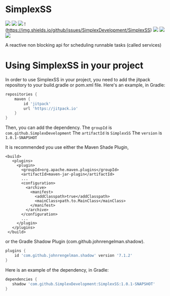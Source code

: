 # SimplexSS
 ![](https://img.shields.io/github/workflow/status/SimplexDevelopment/SimplexSS/CodeQL/main) ![](https://img.shields.io/github/v/release/SimplexDevelopment/SimplexSS?include_prereleases) ![](https://img.shields.io/github/license/SimplexDevelopment/SimplexSS) !(https://img.shields.io/github/issues/SimplexDevelopment/SimplexSS) ![](https://img.shields.io/github/stars/SimplexDevelopment/SimplexSS?style=social) ![](https://img.shields.io/github/forks/SimplexDevelopment/SimplexSS?style=social) ![](https://img.shields.io/github/languages/top/SimplexDevelopment/SimplexSS)

 A reactive non blocking api for scheduling runnable tasks (called services)
 
# Using SimplexSS in your project
 In order to use SimplexSS in your project, you need to add the jitpack repository to your build.gradle or pom.xml file.
 Here's an example, in Gradle:
 
 ```gradle
 repositories {
     maven {
         id 'jitpack'
         url 'https://jitpack.io'
     }
 }
 ```
 
 Then, you can add the dependency.
 The `groupId` is `com.github.SimplexDevelopment`
 The `artifactId` is `SimplexSS`
 The `version` is `1.0.1-SNAPSHOT`
 
 It is recommended you use either the Maven Shade Plugin, 
 
 ```maven
 <build>
    <plugins>
      <plugin>
        <groupId>org.apache.maven.plugins</groupId>
        <artifactId>maven-jar-plugin</artifactId>
        ...
        <configuration>
          <archive>
            <manifest>
              <addClasspath>true</addClasspath>
              <mainClass>path.to.MainClass</mainClass>
            </manifest>
          </archive>
        </configuration>
        ...
      </plugin>
    </plugins>
  </build>
  ```
  
 or the Gradle Shadow Plugin (com.github.johnrengelman.shadow).
 
 ```gradle
 plugins {
     id 'com.github.johnrengelman.shadow' version '7.1.2'
 }
 ```
 
 Here is an example of the dependency, in Gradle:
 ```gradle
 dependencies {
    shadow 'com.github.SimplexDevelopment:SimplexSS:1.0.1-SNAPSHOT'
 }
 ```
